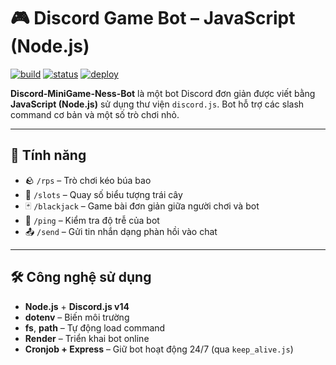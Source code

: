 # 🎮 Discord Game Bot – JavaScript (Node.js)

[![build](https://img.shields.io/badge/build-passing-brightgreen)]()
[![status](https://img.shields.io/badge/status-online-blue)]()
[![deploy](https://img.shields.io/badge/hosted%20on-Render-orange)](https://render.com)

**Discord-MiniGame-Ness-Bot** là một bot Discord đơn giản được viết bằng **JavaScript (Node.js)** sử dụng thư viện `discord.js`. Bot hỗ trợ các slash command cơ bản và một số trò chơi nhỏ. 

---

## 🎯 Tính năng

- 🪨 `/rps` – Trò chơi kéo búa bao
- 🎰 `/slots` – Quay số biểu tượng trái cây
- 🃏 `/blackjack` – Game bài đơn giản giữa người chơi và bot
- 📶 `/ping` – Kiểm tra độ trễ của bot
- 📤 `/send` – Gửi tin nhắn dạng phàn hồi vào chat

---

## 🛠 Công nghệ sử dụng

- **Node.js** + **Discord.js v14**
- **dotenv** – Biến môi trường
- **fs**, **path** – Tự động load command
- **Render** – Triển khai bot online
- **Cronjob + Express** – Giữ bot hoạt động 24/7 (qua `keep_alive.js`)
